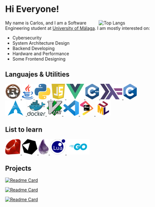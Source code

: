 # Hi Everyone!
<a href="https://github.com/anuraghazra/github-readme-stats">
    <img align="right" width="40%" alt= "Top Langs" src="https://github-readme-stats.vercel.app/api/top-langs/?username=CTMarin&layout=compact&langs_count=6&theme=tokyonight">
</a>

My name is Carlos, and I am a Software Engineering student at [University of Málaga](https://www.uma.es/grado-en-ingenieria-del-software). I am mostly interested on:

* Cybersecurity
* System Architecture Design
* Backend Developing
* Hardware and Performance
* Some Frontend Designing

## Languajes & Utilities
<div>
    <!-- Rust -->
    <a href="https://www.rust-lang.org/">
        <img alt="Rust" height="50px" src=".github/assets/rust.png">
    </a>
    <!-- Java -->
    <a href="https://www.oracle.com/java/">
        <img alt="Java" height="50px" src=".github/assets/java.png">
    </a>
    <!-- Python -->
    <a href="https://www.python.org/">
        <img alt="Python" height="50px" src=".github/assets/python.png">
    </a>
    <!-- JavaScript -->
    <a href="https://www.javascript.com/">
        <img alt="JavaScript" height="50px" src=".github/assets/js.png">
    </a>
    <!-- Vue -->
    <a href="https://vuejs.org/">
        <img alt="VueJS" height="50px" src=".github/assets/vue.png">
    </a>
    <!-- C++ -->
    <a href="https://www.cplusplus.com/">
        <img alt="C++" height="50px" src=".github/assets/cpp.png">
    </a>
    <!-- Haskell -->
    <a href="https://www.haskell.org/">
        <img alt="Haskell" height="50px" src=".github/assets/haskell.svg">
    </a>
    <!-- C -->
    <a href="http://www.open-std.org/jtc1/sc22/wg14/">
        <img alt="C" height="50px" src=".github/assets/c.png">
    </a>
</div>
<div>
    <!-- Arch -->
    <a href="https://archlinux.org/">
        <img alt="ArchLinux" height="50px" src=".github/assets/archbtw.png">
    </a>
    <!-- Docker -->
    <a href="https://www.docker.com/">
        <img alt="Docker" height="50px" src=".github/assets/docker.png">
    </a>
    <!-- Vim -->
    <a href="https://neovim.io/">
        <img alt="VueJS" height="50px" src=".github/assets/vim.png">
    </a>
    <!-- VSCode -->
    <a href="https://code.visualstudio.com/">
        <img alt="VSCode" height="50px" src=".github/assets/vscode.png">
    </a>
    <!-- Jetbrains -->
    <a href="https://www.jetbrains.com/">
        <img alt="JetBrains" height="50px" src=".github/assets/jetbrains.png">
    </a>
    <!-- UML -->
    <a href="https://www.uml.org/">
        <img alt="UML" height="50px" src=".github/assets/uml.png">
    </a>
</div>

## List to learn
<div>
    <!-- Ruby -->
    <a href="https://www.ruby-lang.org/">
        <img alt="Ruby" height="50px" src=".github/assets/ruby.png">
    </a>
    <!-- Crystal -->
    <a href="https://crystal-lang.org/">
        <img alt="Crystal" height="50px" src=".github/assets/crystal.png">
    </a>
    <!-- Elixir -->
    <a href="https://elixir-lang.org/">
        <img alt="Elixir" height="50px" src=".github/assets/elixir.png">
    </a>
    <!-- Lua -->
    <a href="https://www.lua.org/">
        <img alt="Lua" height="50px" src=".github/assets/lua.png">
    </a>
    <!-- Go -->
    <a href="https://go.dev/">
        <img alt="Go" height="50px" src=".github/assets/go.png">
    </a>
</div>

## Projects
[![Readme Card](https://github-readme-stats.vercel.app/api/pin/?username=Altair-Bueno&repo=fuzzy-disco&theme=tokyonight)](https://github.com/Altair-Bueno/fuzzy-disco)

[![Readme Card](https://github-readme-stats.vercel.app/api/pin/?username=CTMarin&repo=scrust&theme=tokyonight)](https://github.com/CTMarin/scrust)

[![Readme Card](https://github-readme-stats.vercel.app/api/pin/?username=Altair-Bueno&repo=multicenter&theme=tokyonight)](https://github.com/Altair-Bueno/Multicenter)

